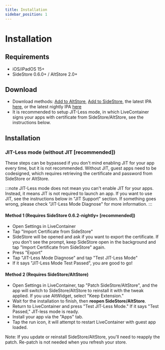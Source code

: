 ```yaml
---
title: Installation
sidebar_position: 1
---
```


# Installation

## Requirements

- iOS/iPadOS 15+
- SideStore 0.6.0+ / AltStore 2.0+

## Download

- Download methods: [Add to AltStore](https://tinyurl.com/LCAltStoreClassic), [Add to SideStore](https://tinyurl.com/LCSideStore), the latest IPA [here](https://github.com/LiveContainer/LiveContainer/releases/latest), or the latest nightly IPA [here](https://github.com/LiveContainer/LiveContainer/releases/tag/nightly)
- It is recommended to setup JIT-Less mode, in which LiveContainer signs your apps with certificate from SideStore/AltStore, see the instructions below.

## Installation

### JIT-Less mode (without JIT \[recommended])

These steps can be bypassed if you don't mind enabling JIT for your app every time, but it is not recommended. Without JIT, guest apps need to be codesigned, which requires retrieving the certificate and password from SideStore or AltStore. 

:::note
JIT-Less mode does not mean you can't enable JIT for your apps. Instead, it means JIT is not required to launch an app. If you want to use JIT, see the instructions below in "JIT Support" section.
If something goes wrong, please check "JIT-Less Mode Diagnose" for more information.
:::

#### Method 1 (Requires SideStore 0.6.2-nightly+ \[recommended])
- Open Settings in LiveContainer 
- Tap "Import Certificate from SideStore"
- SideStore will be opened and ask if you want to export the certificate. If you don't see the prompt, keep SideStore open in the background and tap "Import Certificate from SideStore" again.
- Press "Export"
- Tap "JIT-Less Mode Diagnose" and tap "Test JIT-Less Mode"
- If it says "JIT-Less Mode Test Passed", you are good to go!

#### Method 2 (Requires SideStore/AltStore)
- Open Settings in LiveContainer, tap "Patch SideStore/AltStore", and the app will switch to SideStore/AltStore to reinstall it with the tweak applied. If you use AltWidget, select "Keep Extension."
- Wait for the installation to finish, then **reopen SideStore/AltStore**.
- Return to LiveContainer and press "Test JIT-Less Mode." If it says "Test Passed," JIT-less mode is ready.
- Install your app via the "Apps" tab.
- Tap the run icon, it will attempt to restart LiveContainer with guest app loaded.

Note: If you update or reinstall SideStore/AltStore, you'll need to reapply the patch. Re-patch is not needed when you refresh your store.
